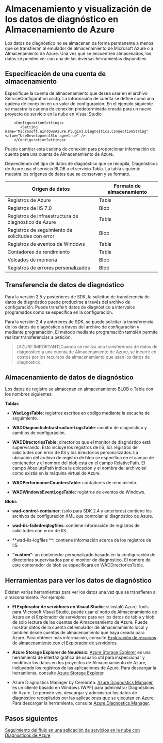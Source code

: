 <properties
  pageTitle="Almacenamiento y visualización de los datos de diagnóstico en Almacenamiento de Azure | Microsoft Azure"
  description="Obtención de datos de diagnóstico de Azure en Almacenamiento de Azure y su visualización"
  services="cloud-services"
  documentationCenter=".net"
  authors="rboucher"
  manager="jwhit"
  editor="tysonn" />
<tags
  ms.service="cloud-services"
  ms.devlang="na"
  ms.topic="article"
  ms.tgt_pltfrm="na"
  ms.workload="na"
  ms.date="10/21/2015"
  ms.author="robb" />

# Almacenamiento y visualización de los datos de diagnóstico en Almacenamiento de Azure

Los datos de diagnóstico no se almacenan de forma permanente a menos que se transfieran al emulador de almacenamiento de Microsoft Azure o a Almacenamiento de Azure. Una vez que se encuentren almacenados, los datos se pueden ver con una de las diversas herramientas disponibles.

## Especificación de una cuenta de almacenamiento

Especifique la cuenta de almacenamiento que desea usar en el archivo ServiceConfiguration.cscfg. La información de cuenta se define como una cadena de conexión en un valor de configuración. En el ejemplo siguiente se muestra la cadena de conexión predeterminada creada para un nuevo proyecto de servicio en la nube en Visual Studio:


```
	<ConfigurationSettings>
	   <Setting name="Microsoft.WindowsAzure.Plugins.Diagnostics.ConnectionString" value="UseDevelopmentStorage=true" />
	</ConfigurationSettings>
```

Puede cambiar esta cadena de conexión para proporcionar información de cuenta para una cuenta de Almacenamiento de Azure.

Dependiendo del tipo de datos de diagnóstico que se recopila, Diagnósticos de Azure usa el servicio BLOB o el servicio Tabla. La tabla siguiente muestra los orígenes de datos que se conservan y su formato.

|Origen de datos|Formato de almacenamiento|
|---|---|
|Registros de Azure|Tabla|
|Registros de IIS 7.0|Blob|
|Registros de infraestructura de diagnóstico de Azure|Tabla|
|Registros de seguimiento de solicitudes con error|Blob|
|Registros de eventos de Windows|Tabla|
|Contadores de rendimiento|Tabla|
|Volcados de memoria|Blob|
|Registros de errores personalizados|Blob|

## Transferencia de datos de diagnóstico

Para la versión 2.5 y posteriores de SDK, la solicitud de transferencia de datos de diagnóstico puede producirse a través del archivo de configuración. Puede transferir datos de diagnóstico a intervalos programados como se especifica en la configuración.

Para la versión 2.4 y anteriores de SDK, se puede solicitar la transferencia de los datos de diagnóstico a través del archivo de configuración y mediante programación. El método mediante programación también permite realizar transferencias a petición.


>[AZURE.IMPORTANT]Cuando se realiza una transferencia de datos de diagnóstico a una cuenta de Almacenamiento de Azure, se incurre en costos por los recursos de almacenamiento que usan los datos de diagnóstico.

## Almacenamiento de datos de diagnóstico

Los datos de registro se almacenan en almacenamiento BLOB o Tabla con los nombres siguientes:

**Tablas**

- **WadLogsTable**: registros escritos en código mediante la escucha de seguimiento.

- **WADDiagnosticInfrastructureLogsTable**: monitor de diagnóstico y cambios de configuración.

- **WADDirectoriesTable**: directorios que el monitor de diagnóstico está supervisando. Esto incluye los registros de IIS, los registros de solicitudes con error de IIS y los directorios personalizados. La ubicación del archivo de registro de blob se especifica en el campo de contenedor y el nombre del blob está en el campo RelativePath. El campo AbsolutePath indica la ubicación y el nombre del archivo tal como existía en la máquina virtual de Azure.

- **WADPerformanceCountersTable**: contadores de rendimiento.

- **WADWindowsEventLogsTable**: registros de eventos de Windows.

**Blobs**

- **wad-control-container**: (solo para SDK 2.4 y anteriores) contiene los archivos de configuración XML que controlan el diagnóstico de Azure.

- **wad-iis-failedreqlogfiles**: contiene información de registros de solicitudes con error de IIS.

- **wad-iis-logfiles **: contiene información acerca de los registros de IIS.

- **"custom"**: un contenedor personalizado basado en la configuración de directorios supervisados por el monitor de diagnóstico. El nombre de este contenedor de blob se especificará en WADDirectoriesTable.

## Herramientas para ver los datos de diagnóstico
Existen varias herramientas para ver los datos una vez que se transfieren al almacenamiento. Por ejemplo:

- **El Explorador de servidores en Visual Studio**: si instaló Azure Tools para Microsoft Visual Studio, puede usar el nodo de Almacenamiento de Azure en el Explorador de servidores para ver los datos de tabla y blob de solo lectura de las cuentas de Almacenamiento de Azure. Puede mostrar datos de la cuenta del emulador de almacenamiento local y también desde cuentas de almacenamiento que haya creado para Azure. Para obtener más información, consulte [Exploración de recursos de almacenamiento con el Explorador de servidores](https://msdn.microsoft.com/library/ff683677.aspx).

- **Azure Storage Explorer de Neudesic**: [Azure Storage Explorer](http://azurestorageexplorer.codeplex.com/) es una herramienta de interfaz gráfica de usuario útil para inspeccionar y modificar los datos en los proyectos de Almacenamiento de Azure, incluyendo los registros de las aplicaciones de Azure. Para descargar la herramienta, consulte [Azure Storage Explorer](http://azurestorageexplorer.codeplex.com/).

- Azure Diagnostics Manager by Cerebrata: [Azure Diagnostics Manager](http://www.cerebrata.com/Products/AzureDiagnosticsManager/Default.aspx) es un cliente basado en Windows (WPF) para administrar Diagnósticos de Azure. Le permite ver, descargar y administrar los datos de diagnóstico recopilados por las aplicaciones que se ejecutan en Azure. Para descargar la herramienta, consulte [Azure Diagnostics Manager](http://www.cerebrata.com/Products/AzureDiagnosticsManager/Default.aspx).

## Pasos siguientes

[Seguimiento del flujo en una aplicación de servicios en la nube con Diagnósticos de Azure](cloud-services-dotnet-diagnostics-trace-flow.md)

<!---HONumber=Nov15_HO2-->